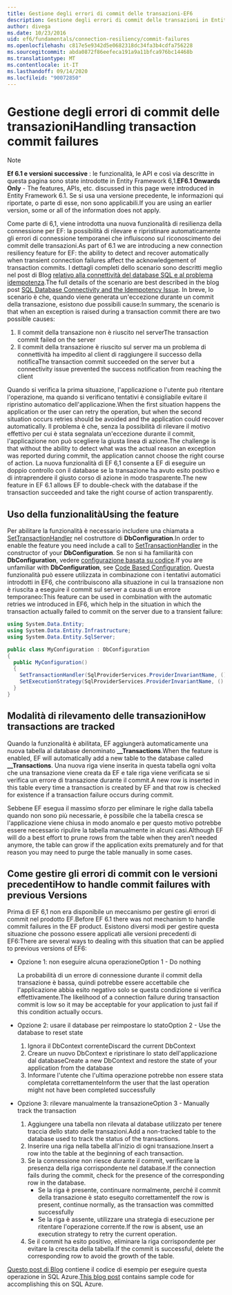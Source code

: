 ```yaml
---
title: Gestione degli errori di commit delle transazioni-EF6
description: Gestione degli errori di commit delle transazioni in Entity Framework 6
author: divega
ms.date: 10/23/2016
uid: ef6/fundamentals/connection-resiliency/commit-failures
ms.openlocfilehash: c817e5e9342d5e0682318dc34fa3b4cdfa756228
ms.sourcegitcommit: abda0872f86eefeca191a9a11bfca976bc14468b
ms.translationtype: MT
ms.contentlocale: it-IT
ms.lasthandoff: 09/14/2020
ms.locfileid: "90072850"
---
```

# <a name="handling-transaction-commit-failures"></a><span data-ttu-id="f946a-103">Gestione degli errori di commit delle transazioni</span><span class="sxs-lookup"><span data-stu-id="f946a-103">Handling transaction commit failures</span></span>

> [!NOTE]
> <span data-ttu-id="f946a-104">**Ef 6.1 e versioni successive** : le funzionalità, le API e così via descritte in questa pagina sono state introdotte in Entity Framework 6,1.</span><span class="sxs-lookup"><span data-stu-id="f946a-104">**EF6.1 Onwards Only** - The features, APIs, etc. discussed in this page were introduced in Entity Framework 6.1.</span></span> <span data-ttu-id="f946a-105">Se si usa una versione precedente, le informazioni qui riportate, o parte di esse, non sono applicabili.</span><span class="sxs-lookup"><span data-stu-id="f946a-105">If you are using an earlier version, some or all of the information does not apply.</span></span>  

<span data-ttu-id="f946a-106">Come parte di 6,1, viene introdotta una nuova funzionalità di resilienza della connessione per EF: la possibilità di rilevare e ripristinare automaticamente gli errori di connessione temporanei che influiscono sul riconoscimento dei commit delle transazioni.</span><span class="sxs-lookup"><span data-stu-id="f946a-106">As part of 6.1 we are introducing a new connection resiliency feature for EF: the ability to detect and recover automatically when transient connection failures affect the acknowledgement of transaction commits.</span></span> <span data-ttu-id="f946a-107">I dettagli completi dello scenario sono descritti meglio nel post di Blog [relativo alla connettività del database SQL e al problema idempotenza](/archive/blogs/adonet/sql-database-connectivity-and-the-idempotency-issue).</span><span class="sxs-lookup"><span data-stu-id="f946a-107">The full details of the scenario are best described in the blog post [SQL Database Connectivity and the Idempotency Issue](/archive/blogs/adonet/sql-database-connectivity-and-the-idempotency-issue).</span></span>  <span data-ttu-id="f946a-108">In breve, lo scenario è che, quando viene generata un'eccezione durante un commit della transazione, esistono due possibili cause:</span><span class="sxs-lookup"><span data-stu-id="f946a-108">In summary, the scenario is that when an exception is raised during a transaction commit there are two possible causes:</span></span>  

1. <span data-ttu-id="f946a-109">Il commit della transazione non è riuscito nel server</span><span class="sxs-lookup"><span data-stu-id="f946a-109">The transaction commit failed on the server</span></span>
2. <span data-ttu-id="f946a-110">Il commit della transazione è riuscito sul server ma un problema di connettività ha impedito al client di raggiungere il successo della notifica</span><span class="sxs-lookup"><span data-stu-id="f946a-110">The transaction commit succeeded on the server but a connectivity issue prevented the success notification from reaching the client</span></span>  

<span data-ttu-id="f946a-111">Quando si verifica la prima situazione, l'applicazione o l'utente può ritentare l'operazione, ma quando si verificano tentativi è consigliabile evitare il ripristino automatico dell'applicazione.</span><span class="sxs-lookup"><span data-stu-id="f946a-111">When the first situation happens the application or the user can retry the operation, but when the second situation occurs retries should be avoided and the application could recover automatically.</span></span> <span data-ttu-id="f946a-112">Il problema è che, senza la possibilità di rilevare il motivo effettivo per cui è stata segnalata un'eccezione durante il commit, l'applicazione non può scegliere la giusta linea di azione.</span><span class="sxs-lookup"><span data-stu-id="f946a-112">The challenge is that without the ability to detect what was the actual reason an exception was reported during commit, the application cannot choose the right course of action.</span></span> <span data-ttu-id="f946a-113">La nuova funzionalità di EF 6,1 consente a EF di eseguire un doppio controllo con il database se la transazione ha avuto esito positivo e di intraprendere il giusto corso di azione in modo trasparente.</span><span class="sxs-lookup"><span data-stu-id="f946a-113">The new feature in EF 6.1 allows EF to double-check with the database if the transaction succeeded and take the right course of action transparently.</span></span>  

## <a name="using-the-feature"></a><span data-ttu-id="f946a-114">Uso della funzionalità</span><span class="sxs-lookup"><span data-stu-id="f946a-114">Using the feature</span></span>  

<span data-ttu-id="f946a-115">Per abilitare la funzionalità è necessario includere una chiamata a [SetTransactionHandler](https://msdn.microsoft.com/library/system.data.entity.dbconfiguration.setdefaulttransactionhandler.aspx) nel costruttore di **DbConfiguration**.</span><span class="sxs-lookup"><span data-stu-id="f946a-115">In order to enable the feature you need include a call to [SetTransactionHandler](https://msdn.microsoft.com/library/system.data.entity.dbconfiguration.setdefaulttransactionhandler.aspx) in the constructor of your **DbConfiguration**.</span></span> <span data-ttu-id="f946a-116">Se non si ha familiarità con **DbConfiguration**, vedere [configurazione basata su codice](xref:ef6/fundamentals/configuring/code-based).</span><span class="sxs-lookup"><span data-stu-id="f946a-116">If you are unfamiliar with **DbConfiguration**, see [Code Based Configuration](xref:ef6/fundamentals/configuring/code-based).</span></span> <span data-ttu-id="f946a-117">Questa funzionalità può essere utilizzata in combinazione con i tentativi automatici introdotti in EF6, che contribuiscono alla situazione in cui la transazione non è riuscita a eseguire il commit sul server a causa di un errore temporaneo:</span><span class="sxs-lookup"><span data-stu-id="f946a-117">This feature can be used in combination with the automatic retries we introduced in EF6, which help in the situation in which the transaction actually failed to commit on the server due to a transient failure:</span></span>  

``` csharp
using System.Data.Entity;
using System.Data.Entity.Infrastructure;
using System.Data.Entity.SqlServer;

public class MyConfiguration : DbConfiguration  
{
  public MyConfiguration()  
  {  
    SetTransactionHandler(SqlProviderServices.ProviderInvariantName, () => new CommitFailureHandler());  
    SetExecutionStrategy(SqlProviderServices.ProviderInvariantName, () => new SqlAzureExecutionStrategy());  
  }  
}
```  

## <a name="how-transactions-are-tracked"></a><span data-ttu-id="f946a-118">Modalità di rilevamento delle transazioni</span><span class="sxs-lookup"><span data-stu-id="f946a-118">How transactions are tracked</span></span>  

<span data-ttu-id="f946a-119">Quando la funzionalità è abilitata, EF aggiungerà automaticamente una nuova tabella al database denominato **__Transactions**.</span><span class="sxs-lookup"><span data-stu-id="f946a-119">When the feature is enabled, EF will automatically add a new table to the database called **__Transactions**.</span></span> <span data-ttu-id="f946a-120">Una nuova riga viene inserita in questa tabella ogni volta che una transazione viene creata da EF e tale riga viene verificata se si verifica un errore di transazione durante il commit.</span><span class="sxs-lookup"><span data-stu-id="f946a-120">A new row is inserted in this table every time a transaction is created by EF and that row is checked for existence if a transaction failure occurs during commit.</span></span>  

<span data-ttu-id="f946a-121">Sebbene EF esegua il massimo sforzo per eliminare le righe dalla tabella quando non sono più necessarie, è possibile che la tabella cresca se l'applicazione viene chiusa in modo anomalo e per questo motivo potrebbe essere necessario ripulire la tabella manualmente in alcuni casi.</span><span class="sxs-lookup"><span data-stu-id="f946a-121">Although EF will do a best effort to prune rows from the table when they aren’t needed anymore, the table can grow if the application exits prematurely and for that reason you may need to purge the table manually in some cases.</span></span>  

## <a name="how-to-handle-commit-failures-with-previous-versions"></a><span data-ttu-id="f946a-122">Come gestire gli errori di commit con le versioni precedenti</span><span class="sxs-lookup"><span data-stu-id="f946a-122">How to handle commit failures with previous Versions</span></span>

<span data-ttu-id="f946a-123">Prima di EF 6,1 non era disponibile un meccanismo per gestire gli errori di commit nel prodotto EF.</span><span class="sxs-lookup"><span data-stu-id="f946a-123">Before EF 6.1 there was not mechanism to handle commit failures in the EF product.</span></span> <span data-ttu-id="f946a-124">Esistono diversi modi per gestire questa situazione che possono essere applicati alle versioni precedenti di EF6:</span><span class="sxs-lookup"><span data-stu-id="f946a-124">There are several ways to dealing with this situation that can be applied to previous versions of EF6:</span></span>  

* <span data-ttu-id="f946a-125">Opzione 1: non eseguire alcuna operazione</span><span class="sxs-lookup"><span data-stu-id="f946a-125">Option 1 - Do nothing</span></span>  

  <span data-ttu-id="f946a-126">La probabilità di un errore di connessione durante il commit della transazione è bassa, quindi potrebbe essere accettabile che l'applicazione abbia esito negativo solo se questa condizione si verifica effettivamente.</span><span class="sxs-lookup"><span data-stu-id="f946a-126">The likelihood of a connection failure during transaction commit is low so it may be acceptable for your application to just fail if this condition actually occurs.</span></span>  

* <span data-ttu-id="f946a-127">Opzione 2: usare il database per reimpostare lo stato</span><span class="sxs-lookup"><span data-stu-id="f946a-127">Option 2 - Use the database to reset state</span></span>  

  1. <span data-ttu-id="f946a-128">Ignora il DbContext corrente</span><span class="sxs-lookup"><span data-stu-id="f946a-128">Discard the current DbContext</span></span>  
  2. <span data-ttu-id="f946a-129">Creare un nuovo DbContext e ripristinare lo stato dell'applicazione dal database</span><span class="sxs-lookup"><span data-stu-id="f946a-129">Create a new DbContext and restore the state of your application from the database</span></span>  
  3. <span data-ttu-id="f946a-130">Informare l'utente che l'ultima operazione potrebbe non essere stata completata correttamente</span><span class="sxs-lookup"><span data-stu-id="f946a-130">Inform the user that the last operation might not have been completed successfully</span></span>  

* <span data-ttu-id="f946a-131">Opzione 3: rilevare manualmente la transazione</span><span class="sxs-lookup"><span data-stu-id="f946a-131">Option 3 - Manually track the transaction</span></span>  

  1. <span data-ttu-id="f946a-132">Aggiungere una tabella non rilevata al database utilizzato per tenere traccia dello stato delle transazioni.</span><span class="sxs-lookup"><span data-stu-id="f946a-132">Add a non-tracked table to the database used to track the status of the transactions.</span></span>  
  2. <span data-ttu-id="f946a-133">Inserire una riga nella tabella all'inizio di ogni transazione.</span><span class="sxs-lookup"><span data-stu-id="f946a-133">Insert a row into the table at the beginning of each transaction.</span></span>  
  3. <span data-ttu-id="f946a-134">Se la connessione non riesce durante il commit, verificare la presenza della riga corrispondente nel database.</span><span class="sxs-lookup"><span data-stu-id="f946a-134">If the connection fails during the commit, check for the presence of the corresponding row in the database.</span></span>  
     * <span data-ttu-id="f946a-135">Se la riga è presente, continuare normalmente, perché il commit della transazione è stato eseguito correttamente</span><span class="sxs-lookup"><span data-stu-id="f946a-135">If the row is present, continue normally, as the transaction was committed successfully</span></span>  
     * <span data-ttu-id="f946a-136">Se la riga è assente, utilizzare una strategia di esecuzione per ritentare l'operazione corrente.</span><span class="sxs-lookup"><span data-stu-id="f946a-136">If the row is absent, use an execution strategy to retry the current operation.</span></span>  
  4. <span data-ttu-id="f946a-137">Se il commit ha esito positivo, eliminare la riga corrispondente per evitare la crescita della tabella.</span><span class="sxs-lookup"><span data-stu-id="f946a-137">If the commit is successful, delete the corresponding row to avoid the growth of the table.</span></span>  

<span data-ttu-id="f946a-138">[Questo post di Blog](/archive/blogs/adonet/sql-database-connectivity-and-the-idempotency-issue) contiene il codice di esempio per eseguire questa operazione in SQL Azure.</span><span class="sxs-lookup"><span data-stu-id="f946a-138">[This blog post](/archive/blogs/adonet/sql-database-connectivity-and-the-idempotency-issue) contains sample code for accomplishing this on SQL Azure.</span></span>  
